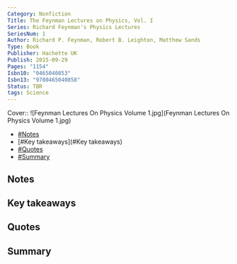 ```yaml
---
Category: Nonfiction
Title: The Feynman Lectures on Physics, Vol. I
Series: Richard Feynman's Physics Lectures
SeriesNum: 1
Author: Richard P. Feynman, Robert B. Leighton, Matthew Sands
Type: Book
Publisher: Hachette UK
Publish: 2015-09-29
Pages: "1154"
Isbn10: "0465040853"
Isbn13: "9780465040858"
Status: TBR
tags: Science
---
```


Cover:: ![Feynman Lectures On Physics Volume 1.jpg](Feynman Lectures On Physics Volume 1.jpg)

- [#Notes](#Notes)
- [#Key takeaways](#Key takeaways)
- [#Quotes](#Quotes)
- [#Summary](#Summary)

## Notes

## Key takeaways

## Quotes

## Summary






